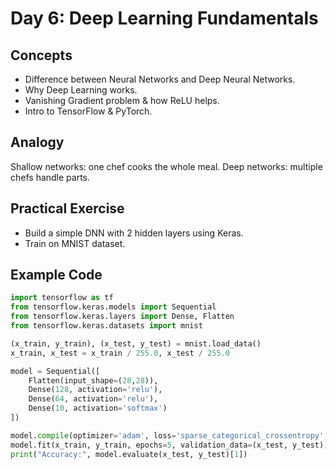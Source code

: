  # Day 6: Deep Learning Fundamentals
## Concepts
- Difference between Neural Networks and Deep Neural Networks.
- Why Deep Learning works.
- Vanishing Gradient problem & how ReLU helps.
- Intro to TensorFlow & PyTorch.

## Analogy
Shallow networks: one chef cooks the whole meal. Deep networks: multiple chefs handle parts.

## Practical Exercise
- Build a simple DNN with 2 hidden layers using Keras.
- Train on MNIST dataset.

## Example Code
```python
import tensorflow as tf
from tensorflow.keras.models import Sequential
from tensorflow.keras.layers import Dense, Flatten
from tensorflow.keras.datasets import mnist

(x_train, y_train), (x_test, y_test) = mnist.load_data()
x_train, x_test = x_train / 255.0, x_test / 255.0

model = Sequential([
    Flatten(input_shape=(28,28)),
    Dense(128, activation='relu'),
    Dense(64, activation='relu'),
    Dense(10, activation='softmax')
])

model.compile(optimizer='adam', loss='sparse_categorical_crossentropy', metrics=['accuracy'])
model.fit(x_train, y_train, epochs=5, validation_data=(x_test, y_test))
print("Accuracy:", model.evaluate(x_test, y_test)[1])
```
